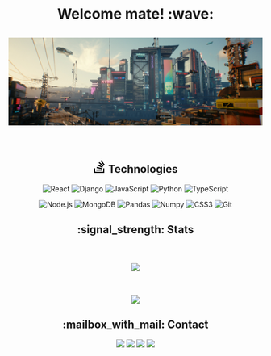 <h1 align='center'> Welcome mate! :wave:</h1>

## ![kevinnog's header](https://github.com/kevinnog/kevinnog/blob/main/assets/profile-readme.jpg)

<br>

<h2 align='center'><img align="rigth" width="25" src="https://github.com/kevinnog/kevinnog/blob/main/assets/stacks.svg" /> Technologies </h2>

<div align='center'>
  
![React](https://img.shields.io/badge/-React-%23282C34?style=flat-square&logo=react)
![Django](https://img.shields.io/badge/django-%23092E20?style=flat-square&logo=django&logoColor=white)
![JavaScript](https://img.shields.io/badge/-JavaScript-%23F7DF1C?style=flat-square&logo=javascript&logoColor=000000&labelColor=%23F7DF1C&color=%23FFCE5A)
![Python](https://img.shields.io/badge/-Python-%23F7DF1C?style=flat-square&logo=python&logoColor=000000&labelColor=%23F7DF1C&color=%23FFCE5A)
![TypeScript](https://img.shields.io/badge/-TypeScript-%231a202c?style=flat-square&logo=typescript)

![Node.js](https://img.shields.io/badge/-Node.js-%232c3e50?style=flat-square&logo=node.js)
![MongoDB](https://img.shields.io/badge/-MongoDB-%2300C7B7?style=flat-square&logo=MongoDB&logoColor=ffffff)
![Pandas](https://img.shields.io/badge/pandas%20-%23150458.svg?&style=flat-square&logo=pandas&logoColor=white)
![Numpy](https://img.shields.io/badge/numpy%20-%23013243.svg?&style=flat-square&logo=numpy&logoColor=white)
![CSS3](https://img.shields.io/badge/-CSS3-%231572B6?style=flat-square&logo=css3)
![Git](https://img.shields.io/badge/-Git-%23F05032?style=flat-square&logo=git&logoColor=%23ffffff)


</div>

<h2 align='center'>:signal_strength: Stats </h2>
<br>

<p align="center">
  <a href="https://github.com/kevinnog/kevinnog">
  <img align="middle" src="https://github-readme-stats.vercel.app/api?username=kevinnog&show_icons=true&theme=gotham&count_private=true&hide=stars" />
  </a>
</p>

<br>
<p align="center">
<a href="https://github.com/kevinnog/kevinnog">
  <img align="center" src="https://github-readme-stats.vercel.app/api/top-langs/?username=kevinnog&count_private=true&theme=gotham" />
</a>
</p>

<h2 align='center'>:mailbox_with_mail: Contact </h2>

<div align='center'>
  
[![](https://img.shields.io/badge/-Kevin_Nogueira-%231572B6?style=flat-square&logo=linkedin)](https://www.linkedin.com/in/kevin-nogueira-costa-403536104)
![](https://img.shields.io/badge/-kevinnog@outlook.com.br-%23000000?style=flat-square&logo=google-messages)
[![](https://img.shields.io/badge/-@kevinnog-%231DA1F2?style=flat-square&logo=twitter&logoColor=ffffff)](https://twitter.com/kevinnog)
[![](https://img.shields.io/badge/-@kevinnog-%23181717?style=flat-square&logo=github)](https://github.com/kevinnog)


</div>



